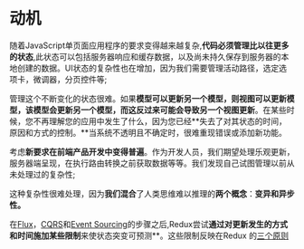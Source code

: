 # 动机

随着JavaScript单页面应用程序的要求变得越来越复杂,**代码必须管理比以往更多的状态**,此状态可以包括服务器响应和缓存数据，以及尚未持久保存到服务器的本地创建的数据。UI状态的复杂性也在增加，因为我们需要管理活动路径，选定选项卡，微调器，分页控件等;

管理这个不断变化的状态很难。如果**模型可以更新另一个模型，则视图可以更新模型，该模型会更新另一个模型，而这反过来可能会导致另一个视图更新**。在某些时候，您不再理解您的应用中发生了什么，因为您已经**失去了对其状态的时间，原因和方式的控制。**当系统不透明且不确定时，很难重现错误或添加新功能。

考虑**新要求在前端产品开发中变得普遍**。作为开发人员，我们期望处理乐观更新，服务器端呈现，在执行路由转换之前获取数据等等。我们发现自己试图管理以前从未处理过的复杂性;

这种复杂性很难处理，因为**我们混合**了人类思维难以推理的**两个概念**：**变异和异步性。**

在[Flux](http://facebook.github.io/flux)，[CQRS](http://martinfowler.com/bliki/CQRS.html)和[Event Sourcing](http://martinfowler.com/eaaDev/EventSourcing.html)的步骤之后,Redux尝试**通过对更新发生的方式和时间施加某些限制**来使状态突变可预测**。这些限制反映在Redux 的[三个原则](https://redux.js.org/introduction/three-principles)

